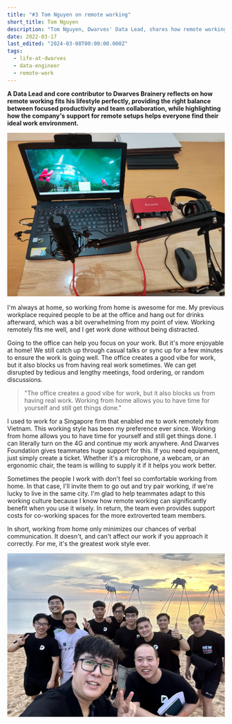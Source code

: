 ```yaml
---
title: "#3 Tom Nguyen on remote working"
short_title: Tom Nguyen
description: "Tom Nguyen, Dwarves' Data Lead, shares how remote working fits his lifestyle perfectly, allowing him to stay productive without distractions while maintaining effective team collaboration"
date: 2022-03-17
last_edited: "2024-03-08T00:00:00.000Z"
tags:
  - life-at-dwarves
  - data-engineer
  - remote-work
---
```


**A Data Lead and core contributor to Dwarves Brainery reflects on how remote working fits his lifestyle perfectly, providing the right balance between focused productivity and team collaboration, while highlighting how the company's support for remote setups helps everyone find their ideal work environment.**

![Tom Nguyen working remotely with his laptop](assets/tom-nguyen-workspace.webp)

I'm always at home, so working from home is awesome for me. My previous workplace required people to be at the office and hang out for drinks afterward, which was a bit overwhelming from my point of view. Working remotely fits me well, and I get work done without being distracted.

Going to the office can help you focus on your work. But it's more enjoyable at home! We still catch up through casual talks or sync up for a few minutes to ensure the work is going well. The office creates a good vibe for work, but it also blocks us from having real work sometimes. We can get disrupted by tedious and lengthy meetings, food ordering, or random discussions.

> "The office creates a good vibe for work, but it also blocks us from having real work. Working from home allows you to have time for yourself and still get things done."

I used to work for a Singapore firm that enabled me to work remotely from Vietnam. This working style has been my preference ever since. Working from home allows you to have time for yourself and still get things done. I can literally turn on the 4G and continue my work anywhere. And Dwarves Foundation gives teammates huge support for this. If you need equipment, just simply create a ticket. Whether it's a microphone, a webcam, or an ergonomic chair, the team is willing to supply it if it helps you work better.

Sometimes the people I work with don't feel so comfortable working from home. In that case, I'll invite them to go out and try pair working, if we're lucky to live in the same city. I'm glad to help teammates adapt to this working culture because I know how remote working can significantly benefit when you use it wisely. In return, the team even provides support costs for co-working spaces for the more extroverted team members.

In short, working from home only minimizes our chances of verbal communication. It doesn't, and can't affect our work if you approach it correctly. For me, it's the greatest work style ever.

![Tom Nguyen smiling during a video call](assets/tom-nguyen-portrait.webp)
